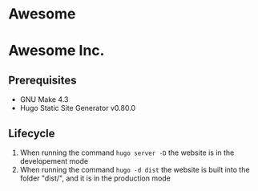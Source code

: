 # Awesome
# Awesome Inc.

## Prerequisites

* GNU Make 4.3
* Hugo Static Site Generator v0.80.0

## Lifecycle

1. When running the command `hugo server -D` the website is in the developement mode
2. When running the command `hugo -d dist` the website is built into the folder "dist/", and it is in the production mode

